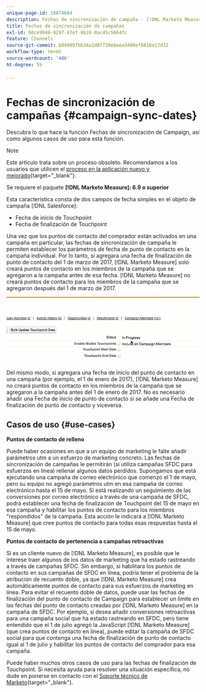 ```yaml
---
unique-page-id: 18874684
description: Fechas de sincronización de campaña - [!DNL Marketo Measure]
title: Fechas de sincronización de campañas
exl-id: 66ce9948-9297-47ef-8b16-0ac45c5664fc
feature: Channels
source-git-commit: b84909fbb34a1d8f739ebeea3400ef8816e17d32
workflow-type: tm+mt
source-wordcount: '486'
ht-degree: 5%

---
```


# Fechas de sincronización de campañas {#campaign-sync-dates}

Descubra lo que hace la función Fechas de sincronización de Campaign, así como algunos casos de uso para esta función.

>[!NOTE]
>
>Este artículo trata sobre un proceso obsoleto. Recomendamos a los usuarios que utilicen el [proceso en la aplicación nuevo y mejorado](/help/channel-tracking-and-setup/offline-channels/custom-campaign-sync.md){target="_blank"}.

Se requiere el paquete **[!DNL Marketo Measure]: 6.9 o superior**

Esta característica consta de dos campos de fecha simples en el objeto de campaña [!DNL Salesforce]:

* Fecha de inicio de Touchpoint
* Fecha de finalización de Touchpoint

Una vez que los puntos de contacto del comprador están activados en una campaña en particular, las fechas de sincronización de campaña le permiten establecer los parámetros de fecha de punto de contacto en la campaña individual. Por lo tanto, si agregara una fecha de finalización de punto de contacto del 1 de marzo de 2017, [!DNL Marketo Measure] solo creará puntos de contacto en los miembros de la campaña que se agregaron a la campaña antes de esa fecha. [!DNL Marketo Measure] no creará puntos de contacto para los miembros de la campaña que se agregaron después del 1 de marzo de 2017.

![](assets/1.gif)

Del mismo modo, si agregara una fecha de inicio del punto de contacto en una campaña (por ejemplo, el 1 de enero de 2017), [!DNL Marketo Measure] no creará puntos de contacto en los miembros de la campaña que se agregaron a la campaña antes del 1 de enero de 2017. No es necesario añadir una Fecha de inicio de punto de contacto si se añade una Fecha de finalización de punto de contacto y viceversa.

## Casos de uso {#use-cases}

**Puntos de contacto de relleno**

Puede haber ocasiones en que a un equipo de marketing le falte añadir parámetros utm a un esfuerzo de marketing concreto. Las fechas de sincronización de campañas le permitirán (si utiliza campañas SFDC para esfuerzos en línea) rellenar algunos datos perdidos. Supongamos que está ejecutando una campaña de correo electrónico que comenzó el 1 de mayo, pero su equipo no agregó parámetros utm en esa campaña de correo electrónico hasta el 15 de mayo. Si está realizando un seguimiento de las conversiones por correo electrónico a través de una campaña de SFDC, podrá establecer una fecha de finalización de Touchpoint del 15 de mayo en esa campaña y habilitar los puntos de contacto para los miembros &quot;respondidos&quot; de la campaña. Esta acción le indicará a [!DNL Marketo Measure] que cree puntos de contacto para todas esas respuestas hasta el 15 de mayo.

**Puntos de contacto de pertenencia a campañas retroactivas**

Si es un cliente nuevo de [!DNL Marketo Measure], es posible que le interese traer algunos de los datos de marketing que ha estado rastreando a través de campañas SFDC. Sin embargo, si habilitara los puntos de contacto en sus campañas de SFDC en línea, podría tener el problema de la atribución de recuento doble, ya que [!DNL Marketo Measure] crea automáticamente puntos de contacto para sus esfuerzos de marketing en línea. Para evitar el recuento doble de datos, puede usar las fechas de finalización del punto de contacto de Campaign para establecer un límite en las fechas del punto de contacto creadas por [!DNL Marketo Measure] en la campaña de SFDC. Por ejemplo, si desea añadir conversiones retroactivas para una campaña social que ha estado rastreando en SFDC, pero tiene entendido que el 1 de julio agregó la JavaScript [!DNL Marketo Measure] (que crea puntos de contacto en línea), puede editar la campaña de SFDC social para que contenga una fecha de finalización de punto de contacto igual al 1 de julio y habilitar los puntos de contacto del comprador para esa campaña.

Puede haber muchos otros casos de uso para las fechas de finalización de Touchpoint. Si necesita ayuda para resolver una situación específica, no dude en ponerse en contacto con el [Soporte técnico de Marketo](https://nation.marketo.com/t5/support/ct-p/Support){target="_blank"}.
